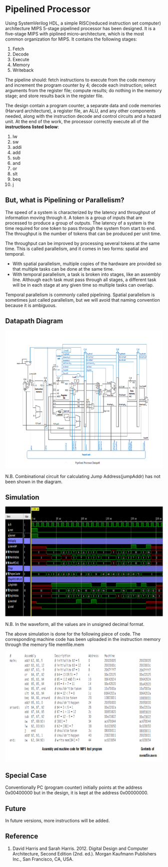 # Pipelined Processor
Using SystemVerilog HDL, a simple RISC(reduced instruction set computer) architecture MIPS 5-stage pipelined processor has been designed. 
It is a five-stage MIPS with piplined micro-architecture, which is the most common organization for MIPS. It contains the following stages:
1. Fetch
2. Decode
3. Execute
4. Memory
5. Writeback

The pipeline should: fetch instructions to execute from the code memory and increment the program counter by 4; decode each
instruction; select arguments from the register file; compute results; do nothing in the memory stage; and store results back in the register file. 

The design contain a program counter, a separate data and code memories (Harvard architecture), a register file, an ALU, and any other components needed, along with the instruction
decode and control circuits and a hazard unit. At the end of the work, the processor correctly execute all of the **instructions listed below**:
1. lw
2. sw
3. addi
4. add
5. sub
6. and
7. or
8. slt
9. beq
10. j

## But, what is Pipelining or Parallelism?

The speed of a system is characterized by the latency and throughput of information moving through it. A token is a group of inputs that are processed to produce a group of outputs. The latency of a system is the time required for one token to pass through the system from start to end. The throughput is the number of tokens that can be produced per unit time.

The throughput can be improved by processing several tokens at the same time. This is called parallelism, and it comes in two forms: spatial and temporal. 

- With spatial parallelism, multiple copies of the hardware are provided so that multiple tasks can be done at the same time. 
- With temporal parallelism, a task is broken into stages, like an assembly line. Although each task must pass through all stages, a different task will be in each stage at any given time so multiple tasks can overlap.

Temporal parallelism is commonly called pipelining. Spatial parallelism is sometimes just called parallelism, but we will avoid that naming convention because it is ambiguous.

## Datapath Diagram
<p align="center">
<img src="https://github.com/AtomicAnindya/pipelinedprocessor/blob/main/DataPath.PNG" width ="1000" height="440">
</p>
N.B. Combinational circuit for calculating Jump Address(jumpAddr) has not been shown in the diagram.


## Simulation
<p align="center">
<img src="https://github.com/AtomicAnindya/pipelinedprocessor/blob/main/Sim%20Waveform.PNG" width ="1000" height="350">
</p>
N.B. In the waveform, all the values are in unsigned decimal format.<br>
<p>
The above simulation is done for the following piece of code. The corresponding machine code has been uploaded in the instruction memory through the memory file memfile.mem
</p>
<p align="center">
<img src="https://github.com/AtomicAnindya/pipelinedprocessor/blob/main/Test%20Program.PNG" width ="1000" height="350">
</p>



 
##  Special Case
Conventionally PC (program counter) initially points at the address 0x00400000 but in the design, it is kept at the address 0x00000000.


## Future
In future versions, more instructions will be added.

## Reference 
1. David Harris and Sarah Harris. 2012. Digital Design and Computer Architecture, Second Edition (2nd. ed.). Morgan Kaufmann Publishers Inc., San Francisco, CA, USA.


